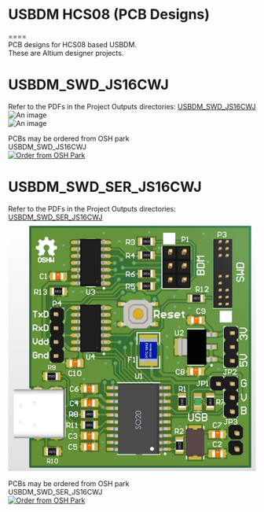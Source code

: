 # USBDM HCS08 (PCB Designs)  
====  
PCB designs for HCS08 based USBDM.  
These are Altium designer projects.  

USBDM_SWD_JS16CWJ
====
Refer to the PDFs in the Project Outputs directories:  <a href="https://github.com/podonoghue/usbdm-hcs08/blob/master/Hardware/USBDM_SWD_JS16CWJ/Project%20Outputs%20for%20USBDM_SWD_JS16CWJ/USBDM_SWD_JS16CWJ.pdf">USBDM_SWD_JS16CWJ</a>  
![An image](https://raw.githubusercontent.com/podonoghue/usbdm-hcs08/master/Hardware/USBDM_SWD_JS16CWJ/Top.png "Top Board Image")  
![An image](https://raw.githubusercontent.com/podonoghue/usbdm-hcs08/master/Hardware/USBDM_SWD_JS16CWJ/Bottom.png "Bottom Board Image")  

PCBs may be ordered from OSH park  
USBDM_SWD_JS16CWJ  
<a href="https://oshpark.com/shared_projects/2H4uI1h6"><img src="https://oshpark.com/assets/badge-5b7ec47045b78aef6eb9d83b3bac6b1920de805e9a0c227658eac6e19a045b9c.png" alt="Order from OSH Park"></img></a>  

USBDM_SWD_SER_JS16CWJ
====
Refer to the PDFs in the Project Outputs directories:  <a href="https://github.com/podonoghue/usbdm-hcs08/blob/master/Hardware/USBDM_SWD_SER_JS16CWJ/Project%20Outputs%20for%20USBDM_SWD_SER_JS16CWJ/USBDM_SWD_SER_JS16CWJ.pdf">USBDM_SWD_SER_JS16CWJ</a>  
![An image](https://raw.githubusercontent.com/podonoghue/usbdm-hcs08/master/Hardware/USBDM_SWD_SER_JS16CWJ/Top.png "Top Board Image")  

PCBs may be ordered from OSH park  
USBDM_SWD_SER_JS16CWJ  
<a href="https://oshpark.com/shared_projects/JSI8B6tb"><img src="https://oshpark.com/assets/badge-5b7ec47045b78aef6eb9d83b3bac6b1920de805e9a0c227658eac6e19a045b9c.png" alt="Order from OSH Park"></img></a>  
